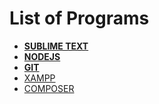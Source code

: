 
# List of Programs

- **[SUBLIME TEXT](http://sublimetext.com)**
- **[NODEJS](http://nodejs.org)**
- **[GIT](http://git-scm.com)**
- [XAMPP](http://apachefriends.org)
- [COMPOSER](http://getcomposer.org)
